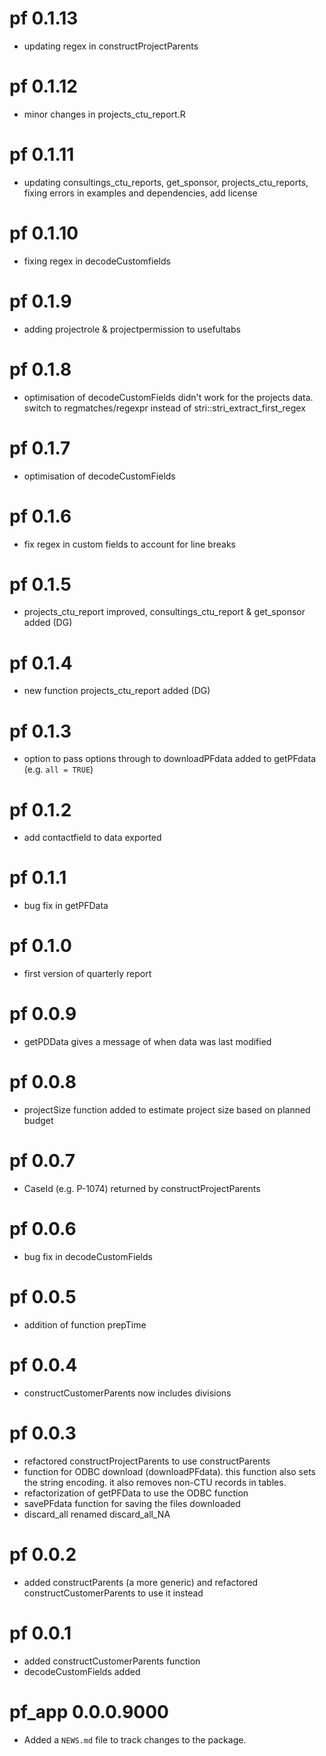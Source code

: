 # pf 0.1.13

* updating regex in constructProjectParents


# pf 0.1.12

* minor changes in projects_ctu_report.R

# pf 0.1.11

* updating consultings_ctu_reports, get_sponsor, projects_ctu_reports, fixing errors in examples and dependencies, add license

# pf 0.1.10

* fixing regex in decodeCustomfields

# pf 0.1.9

* adding projectrole & projectpermission to usefultabs

# pf 0.1.8

* optimisation of decodeCustomFields didn't work for the projects data. switch to regmatches/regexpr instead of stri::stri_extract_first_regex

# pf 0.1.7

* optimisation of decodeCustomFields

# pf 0.1.6

* fix regex in custom fields to account for line breaks

# pf 0.1.5

* projects_ctu_report improved, consultings_ctu_report & get_sponsor added (DG)

# pf 0.1.4

* new function projects_ctu_report added (DG)

# pf 0.1.3

* option to pass options through to downloadPFdata added to getPFdata (e.g. `all = TRUE`)

# pf 0.1.2

* add contactfield to data exported

# pf 0.1.1

* bug fix in getPFData

# pf 0.1.0

* first version of quarterly report

# pf 0.0.9

* getPDData gives a message of when data was last modified

# pf 0.0.8

* projectSize function added to estimate project size based on planned budget

# pf 0.0.7

* CaseId (e.g. P-1074) returned by constructProjectParents

# pf 0.0.6

* bug fix in decodeCustomFields

# pf 0.0.5

* addition of function prepTime

# pf 0.0.4

* constructCustomerParents now includes divisions

# pf 0.0.3

* refactored constructProjectParents to use constructParents
* function for ODBC download (downloadPFdata). this function also sets the string encoding. it also removes non-CTU records in tables.
* refactorization of getPFData to use the ODBC function
* savePFdata function for saving the files downloaded
* discard_all renamed discard_all_NA

# pf 0.0.2

* added constructParents (a more generic) and refactored constructCustomerParents to use it instead

# pf 0.0.1

* added constructCustomerParents function
* decodeCustomFields added

# pf_app 0.0.0.9000

* Added a `NEWS.md` file to track changes to the package.

